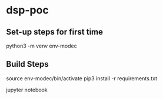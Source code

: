 # dsp-poc

## Set-up steps for first time

python3 -m venv env-modec


## Build Steps

source env-modec/bin/activate
pip3 install -r requirements.txt

jupyter notebook
